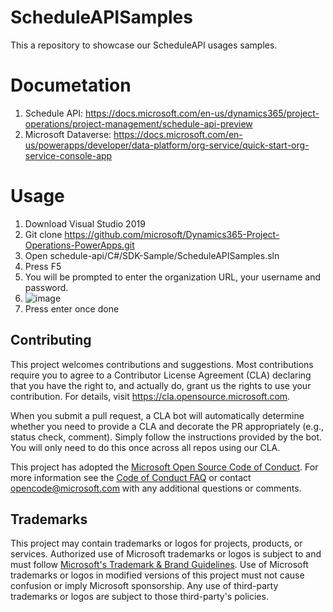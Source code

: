 # ScheduleAPISamples
This a repository to showcase our ScheduleAPI usages samples.   

# Documetation

1. Schedule API: https://docs.microsoft.com/en-us/dynamics365/project-operations/project-management/schedule-api-preview
2. Microsoft Dataverse: https://docs.microsoft.com/en-us/powerapps/developer/data-platform/org-service/quick-start-org-service-console-app

# Usage

1. Download Visual Studio 2019
2. Git clone https://github.com/microsoft/Dynamics365-Project-Operations-PowerApps.git
3. Open schedule-api/C#/SDK-Sample/ScheduleAPISamples.sln
4. Press F5
5. You will be prompted to enter the organization URL, your username and password.
6. ![image](https://user-images.githubusercontent.com/44511390/153267219-f0aff79f-a728-4309-8ca0-fa32ef70fc01.png)
7. Press enter once done



## Contributing

This project welcomes contributions and suggestions.  Most contributions require you to agree to a
Contributor License Agreement (CLA) declaring that you have the right to, and actually do, grant us
the rights to use your contribution. For details, visit https://cla.opensource.microsoft.com.

When you submit a pull request, a CLA bot will automatically determine whether you need to provide
a CLA and decorate the PR appropriately (e.g., status check, comment). Simply follow the instructions
provided by the bot. You will only need to do this once across all repos using our CLA.

This project has adopted the [Microsoft Open Source Code of Conduct](https://opensource.microsoft.com/codeofconduct/).
For more information see the [Code of Conduct FAQ](https://opensource.microsoft.com/codeofconduct/faq/) or
contact [opencode@microsoft.com](mailto:opencode@microsoft.com) with any additional questions or comments.

## Trademarks

This project may contain trademarks or logos for projects, products, or services. Authorized use of Microsoft 
trademarks or logos is subject to and must follow 
[Microsoft's Trademark & Brand Guidelines](https://www.microsoft.com/en-us/legal/intellectualproperty/trademarks/usage/general).
Use of Microsoft trademarks or logos in modified versions of this project must not cause confusion or imply Microsoft sponsorship.
Any use of third-party trademarks or logos are subject to those third-party's policies.

